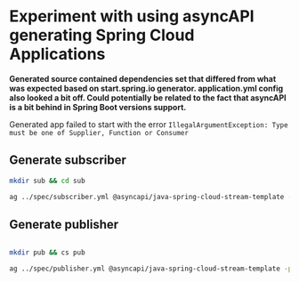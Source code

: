 # Experiment with using asyncAPI generating Spring Cloud Applications

**Generated source contained dependencies set that differed from what was expected based on start.spring.io generator.  application.yml config also looked a bit off.  Could potentially be related to the fact that asyncAPI is a bit behind in Spring Boot versions support.**

Generated app failed to start with the error `IllegalArgumentException: Type must be one of Supplier, Function or Consumer`

## Generate subscriber

 ```bash
 mkdir sub && cd sub
 
ag ../spec/subscriber.yml @asyncapi/java-spring-cloud-stream-template -p actuator=true -p groupId=io.microsamples.asyncapi -p javaPackage=io.microsamples.assyncapi -p reactive=true -p binder=rabbit -p springBootVersion=2.4.5 -p springCloudVersion=2020.0.2 --force-write
 ```

## Generate publisher

```bash

mkdir pub && cs pub

ag ../spec/publisher.yml @asyncapi/java-spring-cloud-stream-template -p actuator=true -p groupId=io.microsamples.asyncapi -p javaPackage=io.microsamples.assyncapi -p reactive=true -p binder=rabbit -p springBootVersion=2.4.5 -p springCloudVersion=2020.0.2 --force-write
```
